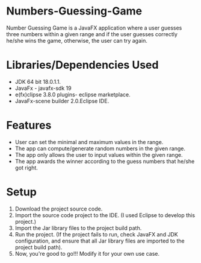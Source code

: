 # Numbers-Guessing-Game
Number Guessing Game is a JavaFX application where a user guesses three numbers within a given range and if the user guesses correctly he/she wins the game, otherwise, the user can try again.

# Libraries/Dependencies Used
* JDK 64 bit 18.0.1.1.
* JavaFx - javafx-sdk 19
* e(fx)clipse 3.8.0 plugins- eclipse marketplace.
*  JavaFx-scene builder 2.0.Eclipse IDE.

# Features
* User can set the minimal and maximum values in the range.
* The app can compute/generate random numbers in the given range.
* The app only allows the user to input values within the given range.
* The app awards the winner according to the guess numbers that he/she got right.

# Setup
1. Download the project source code.
1. Import the source code project to the IDE. (I used Eclipse to develop this project.)
1. Import the Jar library files to the project build path.
1. Run the project. (If the project fails to run, check JavaFX and JDK configuration, and ensure that all Jar library files are imported to the project build path).
1. Now, you're good to go!!! Modify it for your own use case.

